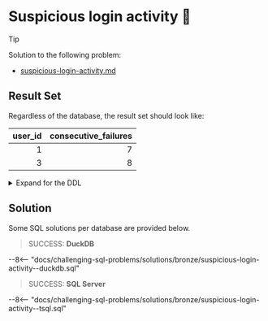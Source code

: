 # Suspicious login activity 🤔

> [!TIP]
>
> Solution to the following problem:
>
> - [suspicious-login-activity.md](../../problems/bronze/suspicious-login-activity.md)

## Result Set

Regardless of the database, the result set should look like:

| user_id | consecutive_failures |
| ------: | -------------------: |
|       1 |                    7 |
|       3 |                    8 |

<details>
<summary>Expand for the DDL</summary>
--8<-- "docs/challenging-sql-problems/solutions/bronze/suspicious-login-activity.sql"
</details>

## Solution

Some SQL solutions per database are provided below.

<!-- prettier-ignore -->
> SUCCESS: **DuckDB**
>
--8<-- "docs/challenging-sql-problems/solutions/bronze/suspicious-login-activity--duckdb.sql"

<!-- prettier-ignore -->
> SUCCESS: **SQL Server**
>
--8<-- "docs/challenging-sql-problems/solutions/bronze/suspicious-login-activity--tsql.sql"
